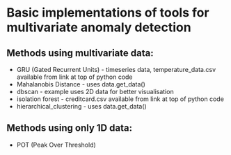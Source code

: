 # Basic implementations of tools for multivariate anomaly detection

## Methods using multivariate data:
- GRU (Gated Recurrent Units) - timeseries data, temperature_data.csv available from link at top of python code
- Mahalanobis Distance - uses data.get_data()
- dbscan - example uses 2D data for better visualisation
- isolation forest - creditcard.csv available from link at top of python code
- hierarchical_clustering - uses data.get_data()

## Methods using only 1D data:
- POT (Peak Over Threshold)